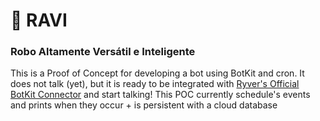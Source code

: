 # 🤖 RAVI
### Robo Altamente Versátil e Inteligente

This is a Proof of Concept for developing a bot using BotKit and cron. It does not talk (yet), but it is ready to be integrated with [Ryver's Official BotKit Connector](https://www.npmjs.com/package/botkit-ryver-connector) and start talking!
This POC currently schedule's events and prints when they occur + is persistent with a cloud database
